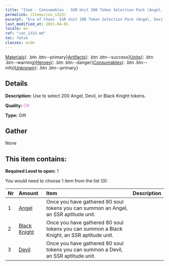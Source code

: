 ```yaml
---
title: "Item - Consumables - SSR Unit 200 Token Selection Pack (Angel, Devil, Black Knight)"
permalink: /Items/con_1323/
excerpt: "Era of Chaos  SSR Unit 200 Token Selection Pack (Angel, Devil, Black Knight)"
last_modified_at: 2021-04-01
locale: en
ref: "con_1323.md"
toc: false
classes: wide
---
```

 [Materials](/Items/){: .btn .btn--primary}[Artifacts](/Items/Artifacts/){: .btn .btn--success}[Units](/Items/Units/){: .btn .btn--warning}[Heroes](/Items/Heroes/){: .btn .btn--danger}[Consumables](/Items/Consumables/){: .btn .btn--info}[Unknown](/Items/Unknown/){: .btn .btn--primary}

## Details
 **Description:** Use to select 200 Angel, Devil, or Black Knight tokens.

 **Quality:** <span style="color: #DA70D6">OK</span>

 **Type:** Gift

## Gather

  None

## This item contains:

 **Required Level to open:** 1

 You would need to choose 1 item from the list (0):

  | Nr | Amount |     Item    | Description |
  |:---|:-------|:------------|:-----------:|
  | 1 | [Angel](/Items/unt_196/) | Once you have gathered 80 soul tokens you can summon an Angel, an SSR aptitude unit. | 
  | 2 | [Black Knight](/Items/unt_213/) | Once you have gathered 80 soul tokens you can summon a Black Knight, an SSR aptitude unit. | 
  | 3 | [Devil](/Items/unt_232/) | Once you have gathered 80 soul tokens you can summon a Devil, an SSR aptitude unit. | 
